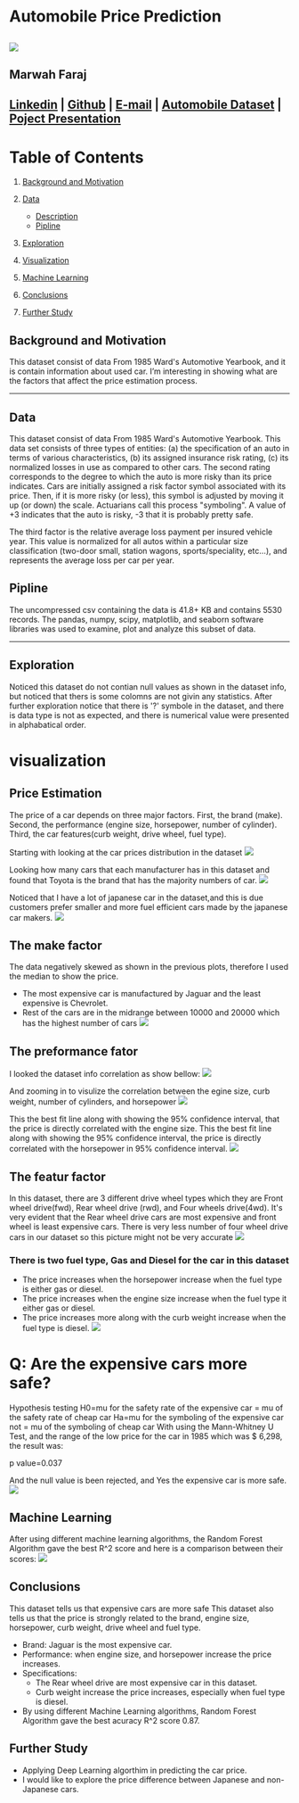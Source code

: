 # Automobile Price Prediction
![](image/car_pic.png)
----
## Marwah Faraj<br>

[Linkedin](https://www.linkedin.com/in/marwah-faraj-4272b4203/) | [Github](https://github.com/marwahfaraj) | [E-mail](marwah.faraj777@gmail.com) |
[Automobile Dataset](https://www.kaggle.com/toramky/automobile-dataset) |
[Poject Presentation](https://docs.google.com/presentation/d/1G8wWIvu87-hp_G9o6djAa4zj3Dws-9EIiR377FOOcCs/edit?usp=sharing)
----

# Table of Contents
1. [Background and Motivation](#background-and-motivation)
2. [Data](#data)  
    - [Description](#description)
    - [Pipline](#pipline)  
   
5. [Exploration](#exploration)
6. [Visualization](#visualization)
7. [Machine Learning](#machine-learning)
8. [Conclusions](#Conclusions)
9. [Further Study](#further-study)


## Background and Motivation
This dataset consist of data From 1985 Ward's Automotive Yearbook, and it is contain information about used car. I’m interesting in showing what are the factors that affect the price estimation process.

----

## Data
This dataset consist of data From 1985 Ward's Automotive Yearbook.
This data set consists of three types of entities: (a) the specification of an auto in terms of various characteristics, (b) its assigned insurance risk rating, (c) its normalized losses in use as compared to other cars. The second rating corresponds to the degree to which the auto is more risky than its price indicates. Cars are initially assigned a risk factor symbol associated with its price. Then, if it is more risky (or less), this symbol is adjusted by moving it up (or down) the scale. Actuarians call this process "symboling". A value of +3 indicates that the auto is risky, -3 that it is probably pretty safe.

The third factor is the relative average loss payment per insured vehicle year. This value is normalized for all autos within a particular size classification (two-door small, station wagons, sports/speciality, etc…), and represents the average loss per car per year.<br>

## Pipline
The uncompressed csv containing the data is 41.8+ KB and contains 5530 records. The pandas, numpy, scipy, matplotlib, and seaborn software libraries was used to examine, plot and analyze this subset of data.<br>

----
## Exploration
Noticed this dataset do not contian null values as shown in the dataset info, but noticed that thers is some colomns are not givin any statistics. After further exploration notice that there is '?' symbole in the dataset, and there is data type is not as expected, and there is numerical value were presented in alphabatical order.

# visualization
## Price Estimation
The price of a car depends on three major factors.
First, the brand (make).
Second, the performance (engine size, horsepower, number of cylinder).
Third, the car features(curb weight, drive wheel, fuel type).

Starting with looking at the car prices distribution in the dataset
![](image/price_distribution.png)

Looking how many cars that each manufacturer has in this dataset and found that Toyota is the brand that has the majority numbers of car.
![](image/car_count.png)

Noticed that I have a lot of japanese car in the dataset,and this is due customers prefer smaller and more fuel efficient cars made by the japanese car makers.
![](image/japanese_cars.png)

## The make factor
The data negatively skewed as shown in the previous plots, therefore I used  the median to show the price.
- The most expensive car is manufactured by Jaguar and the least expensive is Chevrolet.
- Rest of the cars are in the midrange between 10000 and 20000 which has the highest number of cars
![](image/median_price.png)

## The preformance fator

I looked the dataset info correlation as show bellow:
![](image/full_map.png)

And zooming in to visulize the correlation between the egine size, curb weight, number of cylinders, and horsepower
![](image/zoomed_map.png)

This the best fit line along with showing the 95% confidence interval, that the price is directly correlated with the engine size.
This the best fit line along with showing the 95% confidence interval, the price is directly correlated with the horsepower in 95% confidence interval.
![](image/price_horsepwer_enginsize_corr.png)

## The featur factor
In this dataset, there are 3 different drive wheel types which they are Front wheel drive(fwd), Rear wheel drive (rwd), and Four wheels drive(4wd). It's very evident that the Rear wheel drive cars are most expensive and front wheel is least expensive cars. There is very less number of four wheel drive cars in our dataset so this picture might not be very accurate
![](image/drive_wheel_corr.png)

### There is two fuel type, Gas and Diesel for the car in this dataset
- The price increases when the horsepower increase when the fuel type is either gas or diesel.
- The price increases when the engine size increase when the fuel type it either gas or diesel.
- The price increases more along with the curb weight increase when the fuel type is diesel.
![](image/fuel_type.png)


# Q: Are the expensive cars more safe?
Hypothesis testing
H0=mu for the safety rate of the expensive car = mu of the safety rate of cheap car
Ha=mu for the symboling of the expensive car not = mu of the symboling of cheap car
With using the Mann-Whitney U Test, and the range of the low price for the car in 1985 which was $ 6,298, the result was:

p value=0.037

And the null value is been rejected, and Yes the expensive car is more safe.
![](image/high_low_price.png)

## Machine Learning
After using different machine learning algorithms, the Random Forest Algorithm gave the best R^2 score and here is a comparison between their scores: 
![](image/score_table.png)


## Conclusions
This dataset tells us that expensive cars are more safe
This dataset also tells us that the price is strongly related to the brand, engine size, horsepower, curb weight, drive wheel and fuel type. 
- Brand: Jaguar is the most expensive car.
- Performance: when engine size, and horsepower increase the price increases.
- Specifications:
  - The Rear wheel drive are most expensive car in this dataset.
  - Curb weight increase the price increases, especially when fuel type is diesel.
- By using different Machine Learning algorithms, Random Forest Algorithm gave the best acuracy R^2 score 0.87.
 

## Further Study
- Applying Deep Learning algorthim in predicting the car price.
- I would like to explore the price difference between Japanese and non-Japanese cars.
